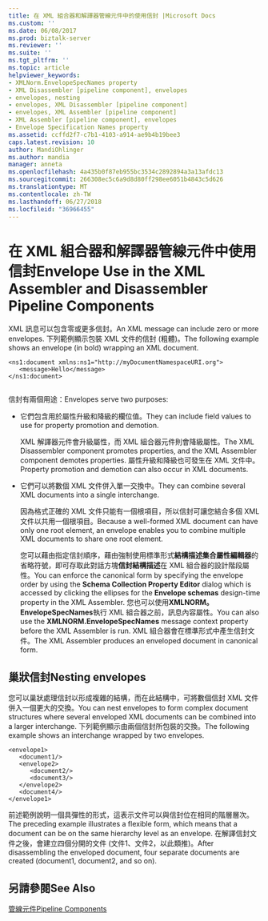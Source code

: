 ```yaml
---
title: 在 XML 組合器和解譯器管線元件中的使用信封 |Microsoft Docs
ms.custom: ''
ms.date: 06/08/2017
ms.prod: biztalk-server
ms.reviewer: ''
ms.suite: ''
ms.tgt_pltfrm: ''
ms.topic: article
helpviewer_keywords:
- XMLNorm.EnvelopeSpecNames property
- XML Disassembler [pipeline component], envelopes
- envelopes, nesting
- envelopes, XML Disassembler [pipeline component]
- envelopes, XML Assembler [pipeline component]
- XML Assembler [pipeline component], envelopes
- Envelope Specification Names property
ms.assetid: ccffd2f7-c7b1-4103-a914-ae9b4b19bee3
caps.latest.revision: 10
author: MandiOhlinger
ms.author: mandia
manager: anneta
ms.openlocfilehash: 4a435b0f87eb955bc3534c2892894a3a13afdc13
ms.sourcegitcommit: 266308ec5c6a9d8d80ff298ee6051b4843c5d626
ms.translationtype: MT
ms.contentlocale: zh-TW
ms.lasthandoff: 06/27/2018
ms.locfileid: "36966455"
---
```

# <a name="envelope-use-in-the-xml-assembler-and-disassembler-pipeline-components"></a><span data-ttu-id="e3d70-102">在 XML 組合器和解譯器管線元件中使用信封</span><span class="sxs-lookup"><span data-stu-id="e3d70-102">Envelope Use in the XML Assembler and Disassembler Pipeline Components</span></span>
<span data-ttu-id="e3d70-103">XML 訊息可以包含零或更多信封。</span><span class="sxs-lookup"><span data-stu-id="e3d70-103">An XML message can include zero or more envelopes.</span></span> <span data-ttu-id="e3d70-104">下列範例顯示包裝 XML 文件的信封 (粗體)。</span><span class="sxs-lookup"><span data-stu-id="e3d70-104">The following example shows an envelope (in bold) wrapping an XML document.</span></span>  
  
```  
<ns1:document xmlns:ns1="http://myDocumentNamespaceURI.org">  
   <message>Hello</message>  
</ns1:document>  
  
```  
  
 <span data-ttu-id="e3d70-105">信封有兩個用途：</span><span class="sxs-lookup"><span data-stu-id="e3d70-105">Envelopes serve two purposes:</span></span>  
  
- <span data-ttu-id="e3d70-106">它們包含用於屬性升級和降級的欄位值。</span><span class="sxs-lookup"><span data-stu-id="e3d70-106">They can include field values to use for property promotion and demotion.</span></span>  
  
   <span data-ttu-id="e3d70-107">XML 解譯器元件會升級屬性，而 XML 組合器元件則會降級屬性。</span><span class="sxs-lookup"><span data-stu-id="e3d70-107">The XML Disassembler component promotes properties, and the XML Assembler component demotes properties.</span></span> <span data-ttu-id="e3d70-108">屬性升級和降級也可發生在 XML 文件中。</span><span class="sxs-lookup"><span data-stu-id="e3d70-108">Property promotion and demotion can also occur in XML documents.</span></span>  
  
- <span data-ttu-id="e3d70-109">它們可以將數個 XML 文件併入單一交換中。</span><span class="sxs-lookup"><span data-stu-id="e3d70-109">They can combine several XML documents into a single interchange.</span></span>  
  
   <span data-ttu-id="e3d70-110">因為格式正確的 XML 文件只能有一個根項目，所以信封可讓您結合多個 XML 文件以共用一個根項目。</span><span class="sxs-lookup"><span data-stu-id="e3d70-110">Because a well-formed XML document can have only one root element, an envelope enables you to combine multiple XML documents to share one root element.</span></span>  
  
  <span data-ttu-id="e3d70-111">您可以藉由指定信封順序，藉由強制使用標準形式**結構描述集合屬性編輯器**的省略符號，即可存取此對話方塊**信封結構描述**在 XML 組合器的設計階段屬性。</span><span class="sxs-lookup"><span data-stu-id="e3d70-111">You can enforce the canonical form by specifying the envelope order by using the **Schema Collection Property Editor** dialog which is accessed by clicking the ellipses for the **Envelope schemas** design-time property in the XML Assembler.</span></span> <span data-ttu-id="e3d70-112">您也可以使用**XMLNORM。EnvelopeSpecNames**執行 XML 組合器之前，訊息內容屬性。</span><span class="sxs-lookup"><span data-stu-id="e3d70-112">You can also use the **XMLNORM.EnvelopeSpecNames** message context property before the XML Assembler is run.</span></span> <span data-ttu-id="e3d70-113">XML 組合器會在標準形式中產生信封文件。</span><span class="sxs-lookup"><span data-stu-id="e3d70-113">The XML Assembler produces an enveloped document in canonical form.</span></span>  
  
## <a name="nesting-envelopes"></a><span data-ttu-id="e3d70-114">巢狀信封</span><span class="sxs-lookup"><span data-stu-id="e3d70-114">Nesting envelopes</span></span>  
 <span data-ttu-id="e3d70-115">您可以巢狀處理信封以形成複雜的結構，而在此結構中，可將數個信封 XML 文件併入一個更大的交換。</span><span class="sxs-lookup"><span data-stu-id="e3d70-115">You can nest envelopes to form complex document structures where several enveloped XML documents can be combined into a larger interchange.</span></span> <span data-ttu-id="e3d70-116">下列範例顯示由兩個信封所包裝的交換。</span><span class="sxs-lookup"><span data-stu-id="e3d70-116">The following example shows an interchange wrapped by two envelopes.</span></span>  
  
```  
<envelope1>  
   <document1/>  
   <envelope2>  
      <document2/>  
      <document3/>  
   </envelope2>  
   <document4/>  
</envelope1>  
```  
  
 <span data-ttu-id="e3d70-117">前述範例說明一個具彈性的形式，這表示文件可以與信封位在相同的階層層次。</span><span class="sxs-lookup"><span data-stu-id="e3d70-117">The preceding example illustrates a flexible form, which means that a document can be on the same hierarchy level as an envelope.</span></span> <span data-ttu-id="e3d70-118">在解譯信封文件之後，會建立四個分開的文件 (文件1、文件2，以此類推)。</span><span class="sxs-lookup"><span data-stu-id="e3d70-118">After disassembling the enveloped document, four separate documents are created (document1, document2, and so on).</span></span>  
  
## <a name="see-also"></a><span data-ttu-id="e3d70-119">另請參閱</span><span class="sxs-lookup"><span data-stu-id="e3d70-119">See Also</span></span>  
 [<span data-ttu-id="e3d70-120">管線元件</span><span class="sxs-lookup"><span data-stu-id="e3d70-120">Pipeline Components</span></span>](../core/pipeline-components.md)